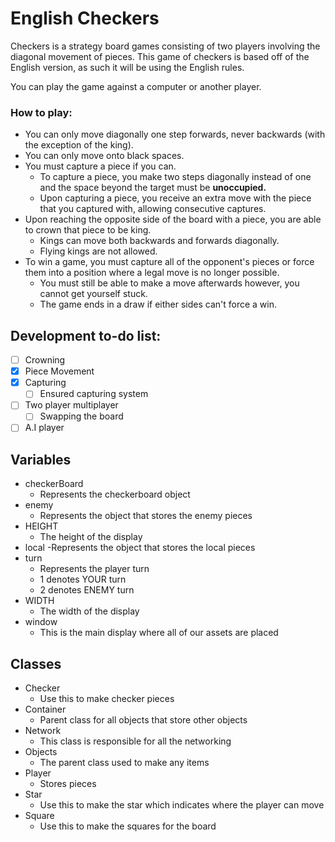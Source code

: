 # English Checkers
Checkers is a strategy board games consisting of two players involving the diagonal movement of pieces.
This game of checkers is based off of the English version, as such it will be using the English rules.

You can play the game against a computer or another player.

### How to play:
 - You can only move diagonally one step forwards, never backwards (with the exception of the king).
 - You can only move onto black spaces.
 - You must capture a piece if you can.
    - To capture a piece, you make two steps diagonally instead of one and the space beyond the target must be __unoccupied.__
    - Upon capturing a piece, you receive an extra move with the piece that you captured with, allowing consecutive captures.
 - Upon reaching the opposite side of the board with a piece, you are able to crown that piece to be king.
    - Kings can move both backwards and forwards diagonally.
    - Flying kings are not allowed.
 - To win a game, you must capture all of the opponent's pieces or force them into a position where a legal move is no longer possible.
    - You must still be able to make a move afterwards however, you cannot get yourself stuck.
    - The game ends in a draw if either sides can't force a win.

## Development to-do list:
 - [ ] Crowning
 - [X] Piece Movement
 - [X] Capturing
    - [ ] Ensured capturing system
 - [ ] Two player multiplayer
    - [ ] Swapping the board
 - [ ] A.I player

## Variables 
 - checkerBoard
    - Represents the checkerboard object
 - enemy
    - Represents the object that stores the enemy pieces
 - HEIGHT
    - The height of the display
 - local
    -Represents the object that stores the local pieces
 - turn
    - Represents the player turn
    - 1 denotes YOUR turn
    - 2 denotes ENEMY turn
 - WIDTH
    - The width of the display
 - window
    - This is the main display where all of our assets are placed
## Classes
 - Checker
    - Use this to make checker pieces
 - Container
    - Parent class for all objects that store other objects
 - Network
    - This class is responsible for all the networking
 - Objects 
    - The parent class used to make any items
 - Player
    - Stores pieces
 - Star
    - Use this to make the star which indicates where the player can move
 - Square
    - Use this to make the squares for the board